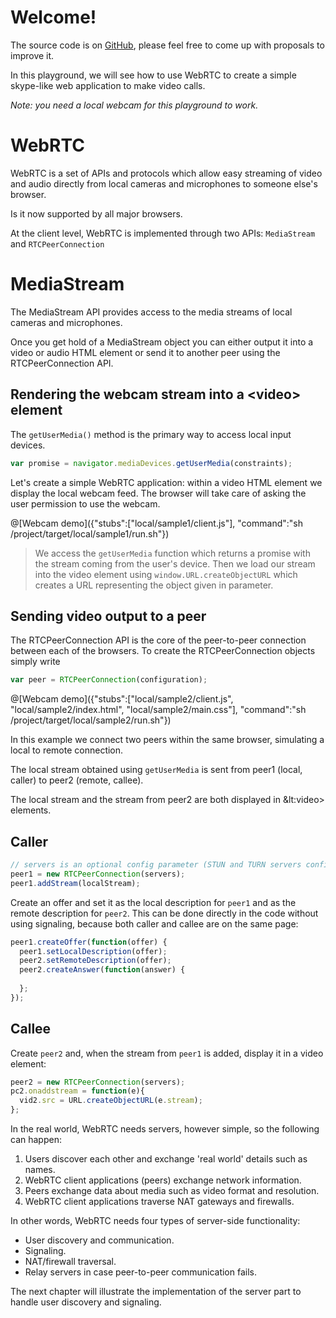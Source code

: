 # Welcome!

The source code is on [GitHub](https://github.com/nantoniazzi/build-skype-in-30-minutes), please feel free
to come up with proposals to improve it.

In this playground, we will see how to use WebRTC to create a simple skype-like web application to make video calls.

*Note: you need a local webcam for this playground to work.*

# WebRTC

WebRTC is a set of APIs and protocols which allow easy streaming of video and audio directly
from local cameras and microphones to someone else's browser.

Is it now supported by all major browsers.

At the client level, WebRTC is implemented through two APIs: `MediaStream` and `RTCPeerConnection`

# MediaStream

The MediaStream API provides access to the media streams of local cameras and microphones.

Once you get hold of a MediaStream object you can either output it into a video or audio HTML element or send it to another
peer using the RTCPeerConnection API.

## Rendering the webcam stream into a &lt;video&gt; element

The `getUserMedia()` method is the primary way to access local input devices.

```javascript
var promise = navigator.mediaDevices.getUserMedia(constraints);
```

Let's create a simple WebRTC application: within a video HTML element we display the local webcam feed. The browser will
take care of asking the user permission to use the webcam.

@[Webcam demo]({"stubs":["local/sample1/client.js"], "command":"sh /project/target/local/sample1/run.sh"})

> We access the `getUserMedia` function which returns a promise with the stream coming from the user's device.
Then we load our stream into the video element using `window.URL.createObjectURL` which creates a URL representing
the object given in parameter.

## Sending video output to a peer

The RTCPeerConnection API is the core of the peer-to-peer connection between each of the browsers.
To create the RTCPeerConnection objects simply write

```javascript
var peer = RTCPeerConnection(configuration);
```

@[Webcam demo]({"stubs":["local/sample2/client.js", "local/sample2/index.html", "local/sample2/main.css"], "command":"sh /project/target/local/sample2/run.sh"})

In this example we connect two peers within the same browser, simulating a local to remote connection.

The local stream obtained using `getUserMedia` is sent from peer1 (local, caller) to peer2 (remote, callee).

The local stream and the stream from peer2 are both displayed in &lt:video&gt; elements.

## Caller

```javascript
// servers is an optional config parameter (STUN and TURN servers configuration, will be explained in a more advanced playground)
peer1 = new RTCPeerConnection(servers);
peer1.addStream(localStream);
```

Create an offer and set it as the local description for `peer1` and as the remote description for `peer2`. This can be done directly in the code without using signaling, because both caller and callee are on the same page:

```javascript
peer1.createOffer(function(offer) {
  peer1.setLocalDescription(offer);
  peer2.setRemoteDescription(offer);
  peer2.createAnswer(function(answer) {
    
  };
});
```

## Callee

Create `peer2` and, when the stream from `peer1` is added, display it in a video element:

```javascript
peer2 = new RTCPeerConnection(servers);
pc2.onaddstream = function(e){
  vid2.src = URL.createObjectURL(e.stream);
};
```

In the real world, WebRTC needs servers, however simple, so the following can happen:

1. Users discover each other and exchange 'real world' details such as names.
2. WebRTC client applications (peers) exchange network information.
3. Peers exchange data about media such as video format and resolution.
4. WebRTC client applications traverse NAT gateways and firewalls.


In other words, WebRTC needs four types of server-side functionality:

- User discovery and communication.
- Signaling.
- NAT/firewall traversal.
- Relay servers in case peer-to-peer communication fails.

The next chapter will illustrate the implementation of the server part to handle user discovery and signaling.
